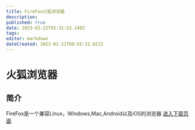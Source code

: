 ```yaml
---
title: FireFox火狐浏览器
description: 
published: true
date: 2023-02-22T02:31:53.140Z
tags: 
editor: markdown
dateCreated: 2023-02-21T09:55:31.021Z
---
```


# 火狐浏览器
## 简介
FireFox是一个兼容Linux，Windows,Mac,Android以及iOS的浏览器
[进入下载页面](https://www.firefox.com.cn/download/#product-desktop-release)